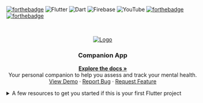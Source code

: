 [![forthebadge](https://forthebadge.com/images/badges/open-source.svg)](https://forthebadge.com)
![Flutter](https://img.shields.io/badge/Flutter-%2302569B.svg?style=for-the-badge&logo=Flutter&logoColor=white)
![Dart](https://img.shields.io/badge/dart-%230175C2.svg?style=for-the-badge&logo=dart&logoColor=white)
![Firebase](https://img.shields.io/badge/firebase-%23039BE5.svg?style=for-the-badge&logo=firebase)
![YouTube](https://img.shields.io/badge/YouTube-%23FF0000.svg?style=for-the-badge&logo=YouTube&logoColor=white)
[![forthebadge](https://forthebadge.com/images/badges/check-it-out.svg)](https://forthebadge.com)
[![forthebadge](https://forthebadge.com/images/badges/built-with-love.svg)](https://forthebadge.com)

<!-- PROJECT LOGO -->
<br />
<p align="center">
  <a href="https://github.com/anubhavbagri">
    <img src="" alt="Logo">
  </a>

  <h3 align="center">Companion App</h3>

  <p align="center">
    <a href="https://github.com/DarkShark-RAz/Companion-App"><strong>Explore the docs »</strong></a>
    <br />
    Your personal companion to help you assess and track your mental health.
    <br />
    <a href="https://youtu.be/sJTZH96O_Ko">View Demo</a>
    ·
    <a href="https://github.com/DarkShark-RAz/Companion-App/issues">Report Bug</a>
    ·
    <a href="https://github.com/DarkShark-RAz/Companion-App/issues">Request Feature</a>
  </p>
</p>

<details>
<summary>A few resources to get you started if this is your first Flutter project</summary>
<br>

- [Lab: Write your first Flutter app](https://docs.flutter.dev/get-started/codelab)
- [Cookbook: Useful Flutter samples](https://docs.flutter.dev/cookbook)

For help getting started with Flutter development, view the
[online documentation](https://docs.flutter.dev/), which offers tutorials,
samples, guidance on mobile development, and a full API reference.

</details>
